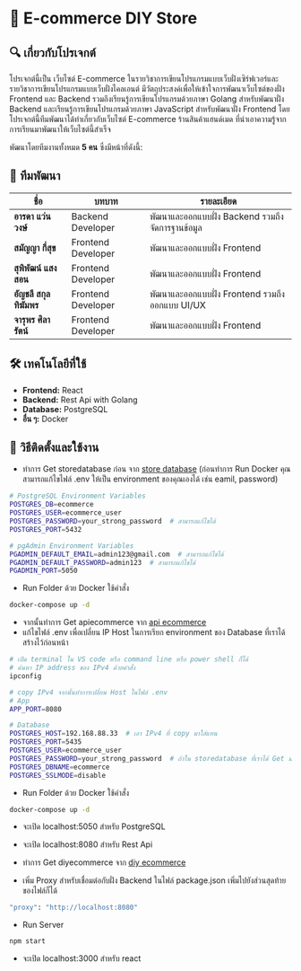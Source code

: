 # 📌 E-commerce DIY Store

## 🔍 เกี่ยวกับโปรเจกต์
โปรเจกต์นี้เป็น เว็บไซต์ E-commerce ในรายวิชาการเขียนโปรแกรมแบบเว็บฝั่งเซิร์ฟเวอร์และรายวิชาการเขียนโปรแกรมแบบเว็บฝั่งไคลเอนต์ มีวัตถุประสงค์เพื่อให้เข้าใจการพัฒนาเว็บไซต์ของฝั่ง Frontend และ Backend รวมถึงเรียนรู้การเขียนโปรแกรมด้วยภาษา Golang สำหรับพัฒนาฝั่ง Backend และเรียนรู้การเขียนโปรแกรมด้วยภาษา JavaScript สำหรับพัฒนาฝั่ง Frontend โดยโปรเจกต์นี้ทีมพัฒนาได้ทำเกี่ยวกับเว็บไซต์ E-commerce ร้านสินค้าแฮนด์เมด ที่นำเอาความรู้จากการเรียนมาพัฒนาให้เว็บไซต์นี้สำเร็จ

พัฒนาโดยทีมงานทั้งหมด **5 คน** ซึ่งมีหน้าที่ดังนี้:

## 👥 ทีมพัฒนา  
| ชื่อ | บทบาท | รายละเอียด |
|------|------|----------|
| **อารดา แว่นวงษ์** | Backend Developer | พัฒนาและออกแบบฝั่ง Backend รวมถึงจัดการฐานข้อมูล |
| **สมัญญา กี่สุข** | Frontend Developer | พัฒนาและออกแบบฝั่ง Frontend |
| **สุพิพัฒน์ แสงสอน** | Frontend Developer | พัฒนาและออกแบบฝั่ง Frontend |
| **อัญชลี สกุลทิฆัมพร** | Frontend Developer | พัฒนาและออกแบบฝั่ง Frontend รวมถึงออกแบบ UI/UX |
| **จารุพร ศิลารัตน์** | Frontend Developer | พัฒนาและออกแบบฝั่ง Frontend |

## 🛠 เทคโนโลยีที่ใช้  
- **Frontend:** React  
- **Backend:** Rest Api with Golang
- **Database:** PostgreSQL  
- **อื่น ๆ:** Docker

## 🚀 วิธีติดตั้งและใช้งาน
- ทำการ Get storedatabase ก่อน จาก [store database](https://github.com/arada2003/storedatabase)
  (ก่อนทำการ Run Docker คุณสามารถแก้ไขไฟล์ .env ให้เป็น environment ของคุณเองได้ เช่น eamil, password)
```bash
# PostgreSQL Environment Variables
POSTGRES_DB=ecommerce
POSTGRES_USER=ecommerce_user
POSTGRES_PASSWORD=your_strong_password  # สามารถแก้ไขได้
POSTGRES_PORT=5432

# pgAdmin Environment Variables
PGADMIN_DEFAULT_EMAIL=admin123@gmail.com  # สามารถแก้ไขได้
PGADMIN_DEFAULT_PASSWORD=admin123  # สามารถแก้ไขได้
PGADMIN_PORT=5050
```
- Run Folder ด้วย Docker ใช้คำสั่ง
```bash
docker-compose up -d
```
- จากนั้นทำการ Get apiecommerce จาก [api ecommerce](https://github.com/arada2003/apiecommerce)
- แก้ไขไฟล์ .env เพื่อเปลี่ยน IP Host ในการเรียก environment ของ Database ที่เราได้สร้างไว้ก่อนหน้า
```bash
# เปิด terminal ใน VS code หรือ command line หรือ power shell ก็ได้
# ค้นหา IP address ของ IPv4 ด้วยคำสั่ง
ipconfig

# copy IPv4 จากนั้นทำการเปลี่ยน Host ในไฟล์ .env
# App
APP_PORT=8080

# Database
POSTGRES_HOST=192.168.88.33  # เอา IPv4 ที่ copy มาใส่แทน
POSTGRES_PORT=5435
POSTGRES_USER=ecommerce_user
POSTGRES_PASSWORD=your_strong_password  # ถ้าใน storedatabase ที่เราได้ Get มาก่อนหน้ามีการเปลี่ยน password ในไฟล์ .env ตรงนี้ก็ต้องเปลี่ยนเหมือนกัน
POSTGRES_DBNAME=ecommerce
POSTGRES_SSLMODE=disable
```
- Run Folder ด้วย Docker ใช้คำสั่ง
```bash
docker-compose up -d
```
- จะเปิด localhost:5050 สำหรับ PostgreSQL
- จะเปิด localhost:8080 สำหรับ Rest Api

- ทำการ Get diyecommerce จาก [diy ecommerce](https://github.com/arada2003/diyecommerce)
- เพิ่ม Proxy สำหรับเชื่อมต่อกับฝั่ง Backend ในไฟล์ package.json เพิ่มไปยังส่วนสุดท้ายของไฟล์ก็ได้
```bash
"proxy": "http://localhost:8080"
```
- Run Server
```bash
npm start
```
- จะเปิด localhost:3000 สำหรับ react
